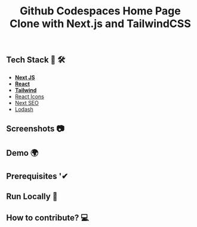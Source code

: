<div align="center">
    <h1>Github Codespaces Home Page Clone with Next.js and TailwindCSS</h1>
</div>

<br />

## Tech Stack 👾 🛠

- **[Next JS](https://nextjs.org/)**
- **[React](https://reactjs.org/)**
- **[Tailwind](https://tailwindcss.com/)**
- [React Icons](https://react-icons.github.io/react-icons/)
- [Next SEO](https://github.com/garmeeh/next-seo)
- [Lodash](https://lodash.com/)

## Screenshots 📷

## Demo 🌍

## Prerequisites '✔

## Run Locally 🤠

## How to contribute? 💻
